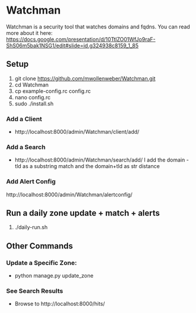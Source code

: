 # Watchman
Watchman is a security tool that watches domains and fqdns. You can read more about it here: https://docs.google.com/presentation/d/10TtlZO01WfJo9raF-ShS06m5bak1NSG1/edit#slide=id.g324938c8159_1_85


## Setup
1. git clone https://github.com/mwollenweber/Watchman.git
2. cd Watchman
2. cp example-config.rc config.rc
3. nano config.rc
4. sudo ./install.sh

### Add a Client
- http://localhost:8000/admin/Watchman/client/add/

### Add a Search
- http://localhost:8000/admin/Watchman/search/add/
I add the domain - tld as a substring match and the domain+tld as str distance

### Add Alert Config
http://localhost:8000/admin/Watchman/alertconfig/



## Run a daily zone update + match + alerts
1. ./daily-run.sh 


## Other Commands
### Update a Specific Zone:
- python manage.py update_zone <zonename>



### See Search Results
- Browse to http://localhost:8000/hits/
